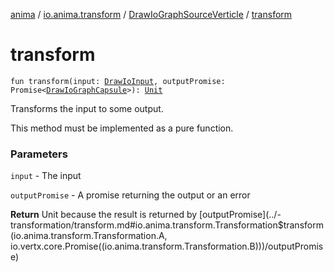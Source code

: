 [anima](../../index.md) / [io.anima.transform](../index.md) / [DrawIoGraphSourceVerticle](index.md) / [transform](./transform.md)

# transform

`fun transform(input: `[`DrawIoInput`](../-draw-io-input/index.md)`, outputPromise: Promise<`[`DrawIoGraphCapsule`](../-draw-io-graph-capsule/index.md)`>): `[`Unit`](https://kotlinlang.org/api/latest/jvm/stdlib/kotlin/-unit/index.html)

Transforms the input to some output.

This method must be implemented as a pure function.

### Parameters

`input` - The input

`outputPromise` - A promise returning the output or an error

**Return**
Unit because the result is returned by [outputPromise](../-transformation/transform.md#io.anima.transform.Transformation$transform(io.anima.transform.Transformation.A, io.vertx.core.Promise((io.anima.transform.Transformation.B)))/outputPromise)

